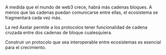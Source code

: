 A medida que el mundo de web3 crece, habrá más cadenas bloques. A menos que las cadenas puedan comunicarse entre ellas, el ecosistema se fragmentará cada vez más.

La red Axelar permite a los protocolos tener funcionalidad de cadena cruzada entre dos cadenas de bloque cualesquiera.

Construir un protocolo que sea interoperable entre ecosistemas es esencial para el crecimiento.
